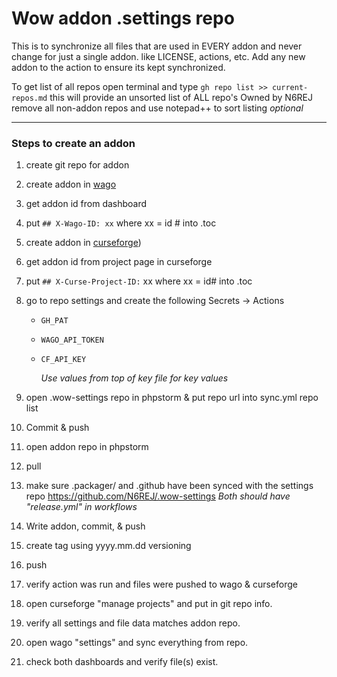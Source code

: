 # Wow addon .settings repo

This is to synchronize all files that are used in EVERY addon and never change for just a single addon.
like LICENSE, actions, etc.
Add any new addon to the action to ensure its kept synchronized.

To get list of all repos open terminal and type
```gh repo list >> current-repos.md```
this will provide an unsorted list of ALL repo's Owned by N6REJ
remove all non-addon repos and use notepad++ to sort listing *optional*

<hr>

### Steps to create an addon

1. create git repo for addon
2. create addon in [wago](https://https://addons.wago.io/developers)
3. get addon id from dashboard
4. put ```## X-Wago-ID: xx``` where xx = id # into .toc
5. create addon in [curseforge](https://authors.curseforge.com/dashboard))
6. get addon id from project page in curseforge
7. put ```## X-Curse-Project-ID:``` xx where xx = id# into .toc
8. go to repo settings and create the following Secrets -> Actions

   - ```GH_PAT```
   - ```WAGO_API_TOKEN```
   - ```CF_API_KEY```

     *Use values from top of key file for key values*
9. open .wow-settings repo in phpstorm & put repo url into sync.yml repo list
10. Commit & push
11. open addon repo in phpstorm
12. pull
13. make sure .packager/ and .github have been synced with the settings repo https://github.com/N6REJ/.wow-settings
    *Both should have "release.yml" in workflows*
14. Write addon, commit, & push
15. create tag using yyyy.mm.dd versioning
16. push
17. verify action was run and files were pushed to wago & curseforge
18. open curseforge "manage projects" and put in git repo info.
19. verify all settings and file data matches addon repo.
20. open wago "settings" and sync everything from repo.
21. check both dashboards and verify file\(s\) exist.
